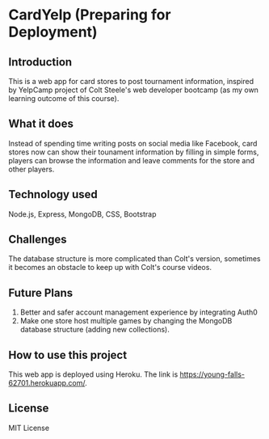 # CardYelp (Preparing for Deployment)
## Introduction
This is a web app for card stores to post tournament information, inspired by YelpCamp project of Colt Steele's web developer bootcamp (as my own learning outcome of this course).

## What it does
Instead of spending time writing posts on social media like Facebook, card stores now can show their tounament information by filling in simple forms, players can browse the information and leave comments for the store and other players.

## Technology used
Node.js, Express, MongoDB, CSS, Bootstrap

## Challenges
The database structure is more complicated than Colt's version, sometimes it becomes an obstacle to keep up with Colt's course videos.

## Future Plans
1. Better and safer account management experience by integrating Auth0
2. Make one store host multiple games by changing the MongoDB database structure (adding new collections).

## How to use this project
This web app is deployed using Heroku. The link is https://young-falls-62701.herokuapp.com/.

## License
MIT License

